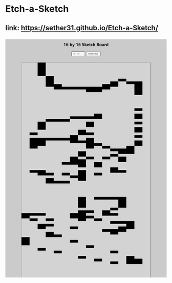 # Etch-a-Sketch
## link: https://sether31.github.io/Etch-a-Sketch/
###
<img align="center" src="./screenshot.png">